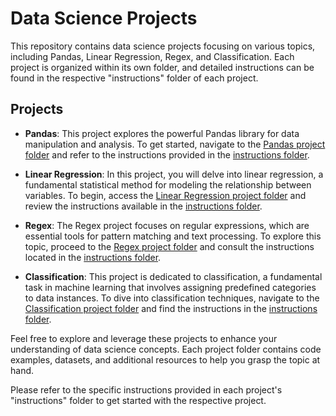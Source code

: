 # Data Science Projects

This repository contains data science projects focusing on various topics, including Pandas, Linear Regression, Regex, and Classification. Each project is organized within its own folder, and detailed instructions can be found in the respective "instructions" folder of each project.

## Projects

- **Pandas**: This project explores the powerful Pandas library for data manipulation and analysis. To get started, navigate to the [Pandas project folder](Data-Science-Projects/Pandas/) and refer to the instructions provided in the [instructions folder](Data-Science-Projects/Pandas/Instructions/).

- **Linear Regression**: In this project, you will delve into linear regression, a fundamental statistical method for modeling the relationship between variables. To begin, access the [Linear Regression project folder](Data-Science-Projects/Linear%20Regression/) and review the instructions available in the [instructions folder](Data-Science-Projects/Linear%20Regression/Instructions/).

- **Regex**: The Regex project focuses on regular expressions, which are essential tools for pattern matching and text processing. To explore this topic, proceed to the [Regex project folder](Data-Science-Projects/Regex/) and consult the instructions located in the [instructions folder](Data-Science-Projects/Regex/Instructions/).

- **Classification**: This project is dedicated to classification, a fundamental task in machine learning that involves assigning predefined categories to data instances. To dive into classification techniques, navigate to the [Classification project folder](Data-Science-Projects/Classification/) and find the instructions in the [instructions folder](Data-Science-Projects/Classification/Instructions/).

Feel free to explore and leverage these projects to enhance your understanding of data science concepts. Each project folder contains code examples, datasets, and additional resources to help you grasp the topic at hand.

Please refer to the specific instructions provided in each project's "instructions" folder to get started with the respective project.
